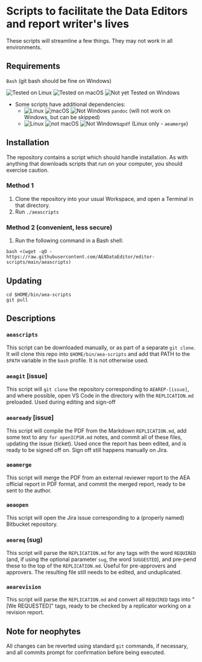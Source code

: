 # Scripts to facilitate the Data Editors and report writer's lives

These scripts will streamline a few things. They may not work in all environments.

## Requirements

`Bash` (git bash should be fine on Windows)

![Tested on Linux](https://img.shields.io/badge/Tested-on%20Linux-success) ![Tested on macOS](https://img.shields.io/badge/Tested-on%20macOS-success) ![Not yet Tested on Windows](https://img.shields.io/badge/Not%20Yet%20Tested-on%20Windows-yellow)

- Some scripts have additional dependencies:
  - ![Linux](https://img.shields.io/badge/-Linux-success) ![macOS](https://img.shields.io/badge/-macOS-success) ![Not Windows](https://img.shields.io/badge/-Windows-red) `pandoc` (will not work on Windows, but can be skipped) 
  - ![Linux](https://img.shields.io/badge/-Linux-success) ![not macOS](https://img.shields.io/badge/-macOS-red) ![Not Windows](https://img.shields.io/badge/-Windows-red)`qpdf` (Linux only - `aeamerge`)

## Installation

The repository contains a script which should handle installation. As with anything that downloads scripts that run on your computer, you should exercise caution.

### Method 1

1. Clone the repository into your usual Workspace, and open a Terminal in that directory.
2. Run `./aeascripts`

### Method 2 (convenient, less secure)

1. Run the following command in a Bash shell:

```
bash <(wget -qO - https://raw.githubusercontent.com/AEADataEditor/editor-scripts/main/aeascripts)
```

## Updating

```
cd $HOME/bin/aea-scripts
git pull
```

## Descriptions

### `aeascripts`

This script can be downloaded manually, or as part of a separate `git clone`. It will clone this repo into `$HOME/bin/aea-scripts` and add that PATH to the `$PATH` variable in the `bash` profile. It is not otherwise used.

### `aeagit` [issue]

This script will `git clone` the repository corresponding to `AEAREP-[issue]`, and where possible, open VS Code in the directory with the `REPLICATION.md` preloaded. Used during editing and sign-off

### `aeaready` [issue]

This script will compile the PDF from the Markdown `REPLICATION.md`, add some text to any `for openICPSR.md` notes, and commit all of these files, updating the issue (ticket). Used once the report has been edited, and is ready to be signed off on. Sign off still happens manually on Jira.

### `aeamerge` 

This script will merge the PDF from an external reviewer report to the AEA official report in PDF format, and commit the merged report, ready to be sent to the author.

### `aeaopen`

This script will open the Jira issue corresponding to a (properly named) Bitbucket repository.

### `aeareq` (sug)

This script will parse the `REPLICATION.md` for any tags with the word `REQUIRED` (and, if using the optional parameter `sug`, the word `SUGGESTED`), and pre-pend these to the top of the `REPLICATION.md`. Useful for pre-approvers and approvers. The resulting file still needs to be edited, and unduplicated. 

### `aearevision`

This script will parse the `REPLICATION.md` and convert all `REQUIRED` tags into "[We REQUESTED]" tags, ready to be checked by a replicator working on a revision report.

## Note for neophytes

All changes can be reverted using standard `git` commands, if necessary, and all commits prompt for confirmation before being executed. 

